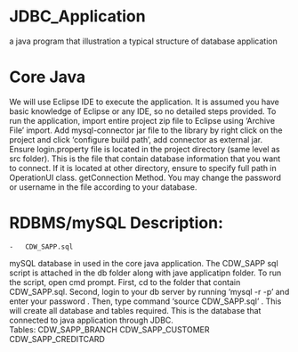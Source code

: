 # JDBC_Application
a java program that illustration a typical structure of database application

# Core Java
    
We will use Eclipse IDE to execute the application.
It is assumed you have basic knowledge of Eclipse or any IDE, so no detailed steps provided. 
To run the application, import entire project zip file to Eclipse using ‘Archive File’ import. Add mysql-connector jar file to the library by right click on the project and click ‘configure build path’, add connector as external jar. Ensure login.property file is located in the project directory (same level as src folder). This is the file that contain database information that you want to connect. If it is located at other directory, ensure to specify full path in OperationUI class. getConnection Method.
You may change the password or username in the file according to your database.  

# RDBMS/mySQL Description:  
    -	CDW_SAPP.sql  
mySQL database in used in the core java application. The CDW_SAPP sql script is attached in the db folder along with jave applicatipn folder.  To run the script, open cmd prompt. First, cd to the folder that contain CDW_SAPP.sql. 
Second, login to your db server by running ‘mysql -r <username> -p’ and enter your password . Then, type command ‘source CDW_SAPP.sql’ . This will create all database and tables required. This is the database that connected to java application through JDBC.  
Tables: 
  CDW_SAPP_BRANCH
  CDW_SAPP_CUSTOMER
  CDW_SAPP_CREDITCARD 
